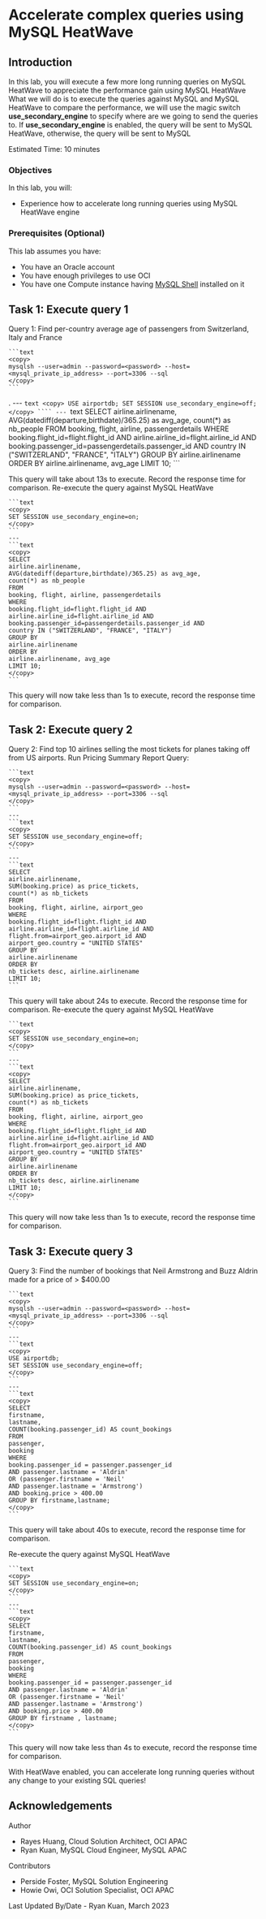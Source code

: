 # Accelerate complex queries using MySQL HeatWave

## Introduction

In this lab, you will execute a few more long running queries on MySQL HeatWave to appreciate the performance gain using MySQL HeatWave
What we will do is to execute the queries against MySQL and MySQL HeatWave to compare the performance, we will use the magic switch **use&#95;secondary&#95;engine** to specify where are we going to send the queries to. If **use&#95;secondary&#95;engine** is enabled, the query will be sent to MySQL HeatWave, otherwise, the query will be sent to MySQL

Estimated Time: 10 minutes

### Objectives

In this lab, you will:

* Experience how to accelerate long running queries using MySQL HeatWave engine

### Prerequisites (Optional)

This lab assumes you have:

* You have an Oracle account
* You have enough privileges to use OCI
* You have one Compute instance having [MySQL Shell](https://dev.mysql.com/doc/mysql-shell/8.0/en/mysql-shell-install.html) installed on it

## Task 1: Execute query 1

  Query 1: Find per-country average age of passengers from Switzerland, Italy and France

    ```text
    <copy>
    mysqlsh --user=admin --password=<password> --host=<mysql_private_ip_address> --port=3306 --sql
    </copy>
    ```
 .  ---
    ```text
    <copy>
    USE airportdb;
    SET SESSION use_secondary_engine=off;
    </copy>
    ````
    ---
    ```text
    <copy>
    SELECT
    airline.airlinename,
    AVG(datediff(departure,birthdate)/365.25) as avg_age,
    count(*) as nb_people
    FROM
    booking, flight, airline, passengerdetails
    WHERE
    booking.flight_id=flight.flight_id AND
    airline.airline_id=flight.airline_id AND
    booking.passenger_id=passengerdetails.passenger_id AND
    country IN ("SWITZERLAND", "FRANCE", "ITALY")
    GROUP BY
    airline.airlinename
    ORDER BY
    airline.airlinename, avg_age
    LIMIT 10;
    </copy>
    ```

  This query will take about 13s to execute. Record the response time for comparison.
  Re-execute the query against MySQL HeatWave

    ```text
    <copy>
    SET SESSION use_secondary_engine=on;
    </copy>
    ```
    ---
    ```text
    <copy>
    SELECT
    airline.airlinename,
    AVG(datediff(departure,birthdate)/365.25) as avg_age,
    count(*) as nb_people
    FROM
    booking, flight, airline, passengerdetails
    WHERE
    booking.flight_id=flight.flight_id AND
    airline.airline_id=flight.airline_id AND
    booking.passenger_id=passengerdetails.passenger_id AND
    country IN ("SWITZERLAND", "FRANCE", "ITALY")
    GROUP BY
    airline.airlinename
    ORDER BY
    airline.airlinename, avg_age
    LIMIT 10;
    </copy>
    ```

  This query will now take less than 1s to execute, record the response time for comparison.

## Task 2: Execute query 2

Query 2: Find top 10 airlines selling the most tickets for planes taking off from US airports. Run Pricing Summary Report Query:

    ```text
    <copy>
    mysqlsh --user=admin --password=<password> --host=<mysql_private_ip_address> --port=3306 --sql
    </copy>
    ```
    ---
    ```text
    <copy>
    SET SESSION use_secondary_engine=off;
    </copy>
    ```
    ---
    ```text
    SELECT
    airline.airlinename,
    SUM(booking.price) as price_tickets,
    count(*) as nb_tickets
    FROM
    booking, flight, airline, airport_geo
    WHERE
    booking.flight_id=flight.flight_id AND
    airline.airline_id=flight.airline_id AND
    flight.from=airport_geo.airport_id AND
    airport_geo.country = "UNITED STATES"
    GROUP BY
    airline.airlinename
    ORDER BY
    nb_tickets desc, airline.airlinename
    LIMIT 10;
    ```

  This query will take about 24s to execute. Record the response time for comparison.
  Re-execute the query against MySQL HeatWave

    ```text
    <copy>
    SET SESSION use_secondary_engine=on;
    </copy>
    ```
    ---
    ```text
    <copy>
    SELECT
    airline.airlinename,
    SUM(booking.price) as price_tickets,
    count(*) as nb_tickets
    FROM
    booking, flight, airline, airport_geo
    WHERE
    booking.flight_id=flight.flight_id AND
    airline.airline_id=flight.airline_id AND
    flight.from=airport_geo.airport_id AND
    airport_geo.country = "UNITED STATES"
    GROUP BY
    airline.airlinename
    ORDER BY
    nb_tickets desc, airline.airlinename
    LIMIT 10;
    </copy>
    ```

  This query will now take less than 1s to execute, record the response time for comparison.

## Task 3: Execute query 3

Query 3: Find the number of bookings that Neil Armstrong and Buzz Aldrin made for a price of > $400.00

    ```text
    <copy>
    mysqlsh --user=admin --password=<password> --host=<mysql_private_ip_address> --port=3306 --sql
    </copy>
    ```
    ---
    ```text
    <copy>
    USE airportdb;
    SET SESSION use_secondary_engine=off;
    </copy>
    ```
    ---
    ```text
    <copy>
    SELECT
    firstname,
    lastname,
    COUNT(booking.passenger_id) AS count_bookings
    FROM
    passenger,
    booking
    WHERE
    booking.passenger_id = passenger.passenger_id
    AND passenger.lastname = 'Aldrin'
    OR (passenger.firstname = 'Neil'
    AND passenger.lastname = 'Armstrong')
    AND booking.price > 400.00
    GROUP BY firstname,lastname;
    </copy>
    ```

  This query will take about 40s to execute, record the response time for comparison.

  Re-execute the query against MySQL HeatWave

    ```text
    <copy>
    SET SESSION use_secondary_engine=on;
    </copy>
    ```
    ---
    ```text
    <copy>
    SELECT
    firstname,
    lastname,
    COUNT(booking.passenger_id) AS count_bookings
    FROM
    passenger,
    booking
    WHERE
    booking.passenger_id = passenger.passenger_id
    AND passenger.lastname = 'Aldrin'
    OR (passenger.firstname = 'Neil'
    AND passenger.lastname = 'Armstrong')
    AND booking.price > 400.00
    GROUP BY firstname , lastname;
    </copy>
    ```

  This query will now take less than 4s to execute, record the response time for comparison.

  With HeatWave enabled, you can accelerate long running queries without any change to your existing SQL queries!

## Acknowledgements

Author

* Rayes Huang, Cloud Solution Architect, OCI APAC
* Ryan Kuan, MySQL Cloud Engineer, MySQL APAC

Contributors

* Perside Foster, MySQL Solution Engineering
* Howie Owi, OCI Solution Specialist, OCI APAC

Last Updated By/Date - Ryan Kuan, March 2023
